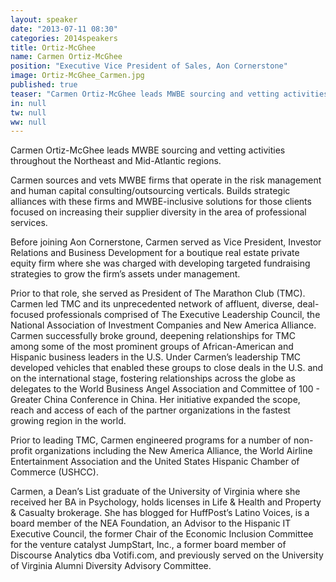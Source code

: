 ```yaml
---
layout: speaker
date: "2013-07-11 08:30"
categories: 2014speakers
title: Ortiz-McGhee
name: Carmen Ortiz-McGhee
position: "Executive Vice President of Sales, Aon Cornerstone"
image: Ortiz-McGhee_Carmen.jpg
published: true
teaser: "Carmen Ortiz-McGhee leads MWBE sourcing and vetting activities throughout the Northeast and Mid-Atlantic regions."
in: null
tw: null
ww: null
---
```

Carmen Ortiz-McGhee leads MWBE sourcing and vetting activities throughout the Northeast and Mid-Atlantic regions.

Carmen sources and vets MWBE firms that operate in the risk management and human capital consulting/outsourcing verticals. Builds strategic alliances with these firms and MWBE-inclusive solutions for those clients focused on increasing their supplier diversity in the area of professional services.

Before joining Aon Cornerstone, Carmen served as Vice President, Investor Relations and Business Development for a boutique real estate private equity firm where she was charged with developing targeted fundraising strategies to grow the firm’s assets under management. 

Prior to that role, she served as President of The Marathon Club (TMC). Carmen led TMC and its unprecedented network of affluent, diverse, deal-focused professionals comprised of The Executive Leadership Council, the National Association of Investment Companies and New America Alliance.
Carmen successfully broke ground, deepening relationships for TMC among some of the most prominent groups of African-American and Hispanic business leaders in the U.S. Under Carmen’s leadership TMC developed vehicles that enabled these groups to close deals in the U.S. and on the international stage, fostering relationships across the globe as delegates to the World Business Angel Association and Committee of 100 - Greater China Conference in China. Her initiative expanded the scope, reach and access of each of the partner organizations in the fastest growing region in the world.  

Prior to leading TMC, Carmen engineered programs for a number of non-profit organizations including the New America Alliance, the World Airline Entertainment Association and the United States Hispanic Chamber of Commerce (USHCC).  

Carmen, a Dean’s List graduate of the University of Virginia where she received her BA in Psychology, holds licenses in Life & Health and Property & Casualty brokerage. She has blogged for HuffPost’s Latino Voices, is a board member of the NEA Foundation, an Advisor to the Hispanic IT Executive Council, the former Chair of the Economic Inclusion Committee for the venture catalyst JumpStart, Inc., a former board member of Discourse Analytics dba Votifi.com, and previously served on the University of Virginia Alumni Diversity Advisory Committee.  